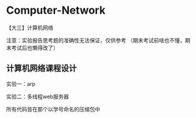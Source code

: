 # Computer-Network
【大三】计算机网络

注意：实验报告思考题的准确性无法保证，仅供参考
（期末考试前啥也不懂，期末考试后也懒得改了）

## 计算机网络课程设计
实验一：arp

实验二：多线程web服务器

所有代码皆在那个以学号命名的压缩包中
